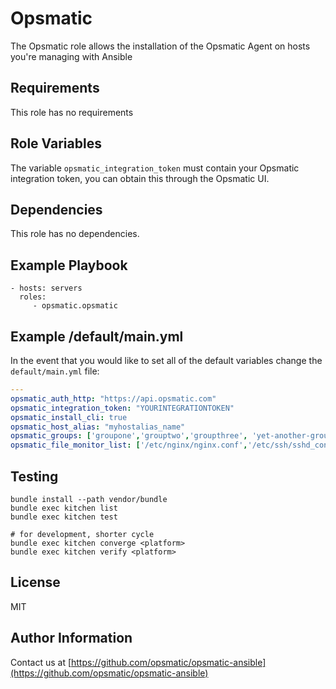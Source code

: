 Opsmatic
========

The Opsmatic role allows the installation of the Opsmatic Agent on hosts you're managing with Ansible

Requirements
------------

This role has no requirements

Role Variables
--------------

The variable `opsmatic_integration_token` must contain your Opsmatic integration token, you can obtain this through the Opsmatic UI.

Dependencies
------------

This role has no dependencies.

Example Playbook
----------------

    - hosts: servers
      roles:
         - opsmatic.opsmatic

Example /default/main.yml
-------------------------

In the event that you would like to set all of the default variables change the `default/main.yml` file:

```yaml
---                                           
opsmatic_auth_http: "https://api.opsmatic.com"
opsmatic_integration_token: "YOURINTEGRATIONTOKEN"
opsmatic_install_cli: true
opsmatic_host_alias: "myhostalias_name"
opsmatic_groups: ['groupone','grouptwo','groupthree', 'yet-another-group']
opsmatic_file_monitor_list: ['/etc/nginx/nginx.conf','/etc/ssh/sshd_config','/etc/hosts']
```

Testing
-------

```
bundle install --path vendor/bundle
bundle exec kitchen list
bundle exec kitchen test

# for development, shorter cycle
bundle exec kitchen converge <platform>
bundle exec kitchen verify <platform>
```


License
-------

MIT

Author Information
------------------

Contact us at [https://github.com/opsmatic/opsmatic-ansible](https://github.com/opsmatic/opsmatic-ansible)
